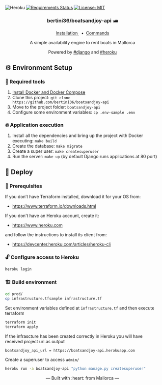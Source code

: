 ![Heroku](https://heroku-badge.herokuapp.com/?app=heroku-badge)
[![Requirements Status](https://requires.io/github/bertini36/boatsandjoy-api/requirements.svg?branch=master)](https://requires.io/github/bertini36/boatsandjoy-api/requirements/?branch=master)
[![License: MIT](https://img.shields.io/badge/License-MIT-blue.svg)](https://opensource.org/licenses/MIT)

<h3 align="center">
    bertini36/boatsandjoy-api 🛥️
</h3>
<p align="center">
  <a href="#-environment-setup" target="_blank">
    Installation
  </a>&nbsp;&nbsp;•&nbsp;
  <a href="https://github.com/bertini36/boatsandjoy-api/blob/master/Makefile" target="_blank">
    Commands
  </a>
</p>
<p align="center">
A simple availability engine to rent boats in Mallorca
</p>
<p align="center">
Powered by <a href="https://www.djangoproject.com//" target="_blank">#django</a> and
<a href="https://www.heroku.com/" target="_blank">#heroku</a>
</p>

## ⚙️ Environment Setup

### 🐳 Required tools

1. [Install Docker and Docker Compose](https://www.docker.com/get-started)
2. Clone this project: `git clone https://github.com/bertini36/boatsandjoy-api`
3. Move to the project folder: `boatsandjoy-api`
4. Configure some environment variables: `cp .env-sample .env`

### 🔥 Application execution

1. Install all the dependencies and bring up the project with Docker executing: `make build`
2. Create the database: `make migrate`
3. Create a super user: `make createsuperuser`
4. Run the server: `make up` (by default Django runs applications at 80 port)

## 🚀 Deploy

### 📝 Prerequisites

If you don’t have Terraform installed, download it for your OS from: 

- https://www.terraform.io/downloads.html

If you don't have an Heroku account, create it:

- https://www.heroku.com

and follow the instructions to install its client from:

- https://devcenter.heroku.com/articles/heroku-cli

### 🔓 Configure access to Heroku

```bash
heroku login
```

### 🏗️  Build environment

```bash
cd prod/
cp infrastructure.tfsample infrastructure.tf
```

Set environment variables defined at `infrastructure.tf` and then execute terraform

```bash
terraform init
terraform apply
```

If the infrascture has been created correctly in Heroku you will have received project url as output
```
boatsandjoy_api_url = https://boatsandjoy-api.herokuapp.com
```

Create a superuser to access `admin/`
```bash
heroku run -a boatsandjoy-api "python manage.py createsuperuser"
```

<p align="center">&mdash; Built with :heart: from Mallorca &mdash;</p>

